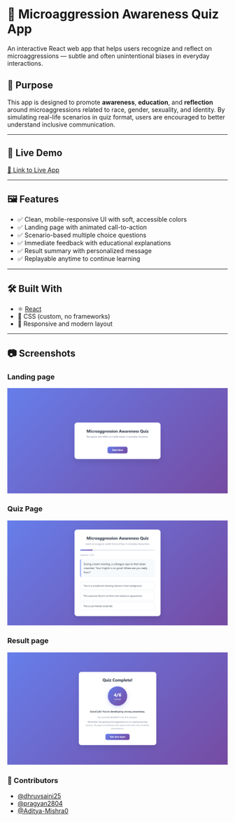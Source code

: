 # 🧠 Microaggression Awareness Quiz App

An interactive React web app that helps users recognize and reflect on microaggressions — subtle and often unintentional biases in everyday interactions.

## 🎯 Purpose

This app is designed to promote **awareness**, **education**, and **reflection** around microaggressions related to race, gender, sexuality, and identity. By simulating real-life scenarios in quiz format, users are encouraged to better understand inclusive communication.

---

## 🚀 Live Demo

[🔗 Link to Live App](https://microaggression-quiz-app.vercel.app/)

---

## 🖼️ Features

- ✅ Clean, mobile-responsive UI with soft, accessible colors  
- ✅ Landing page with animated call-to-action  
- ✅ Scenario-based multiple choice questions  
- ✅ Immediate feedback with educational explanations  
- ✅ Result summary with personalized message  
- ✅ Replayable anytime to continue learning

---

## 🛠️ Built With

- ⚛️ [React](https://reactjs.org/)
- 💅 CSS (custom, no frameworks)
- 🎨 Responsive and modern layout

---

## 📷 Screenshots

### Landing page
![Landing](screenshots/landing-page.png)

### Quiz Page
![Landing](screenshots/quiz1.png)

### Result page
![Landing](screenshots/result-page.png)


### 👥 Contributors
- [@dhruvsaini25](https://github.com/dhruvsaini25)
- [@pragyan2804](https://github.com/pragyan2804)
- [@Aditya-Mishra0](https://github.com/Aditya-Mishra0)
